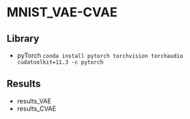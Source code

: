 # MNIST_VAE-CVAE
## Library
- pyTorch
`conda install pytorch torchvision torchaudio cudatoolkit=11.3 -c pytorch`

## Results
- results_VAE
- results_CVAE
